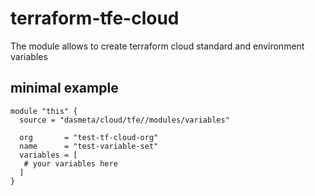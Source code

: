 # terraform-tfe-cloud
The module allows to create terraform cloud standard and environment variables

## minimal example
```hcl
module "this" {
  source = "dasmeta/cloud/tfe//modules/variables"

  org       = "test-tf-cloud-org"
  name      = "test-variable-set"
  variables = [
   # your variables here
  ]
}
```